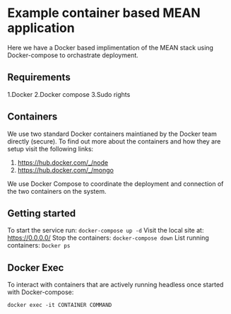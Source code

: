 
# Example container based MEAN application

Here we have a Docker based implimentation of the MEAN stack using Docker-compose to orchastrate deployment. 

## Requirements

1.Docker
2.Docker compose
3.Sudo rights

## Containers

We use two standard Docker containers maintianed by the Docker team directly (secure). To find out more about the containers and how they are setup visit the following links:

1. https://hub.docker.com/_/node
2. https://hub.docker.com/_/mongo

We use Docker Compose to coordinate the deployment and connection of the two containers on the system. 

## Getting started

To start the service run: 
```docker-compose up -d```
Visit the local site at: https://0.0.0.0/
Stop the containers: 
```docker-compose down```
List running containers: 
```Docker ps```

## Docker Exec

To interact with containers that are actively running headless once started with Docker-compose:

```docker exec -it CONTAINER COMMAND```
